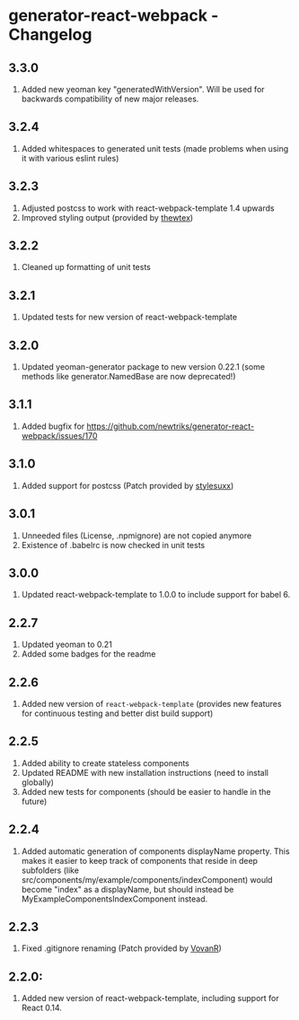 # generator-react-webpack - Changelog

## 3.3.0

1. Added new yeoman key "generatedWithVersion". Will be used for backwards compatibility of new major releases.

## 3.2.4

1. Added whitespaces to generated unit tests (made problems when using it with various eslint rules)

## 3.2.3

1. Adjusted postcss to work with react-webpack-template 1.4 upwards
2. Improved styling output (provided by [thewtex](https://github.com/thewtex))

## 3.2.2

1. Cleaned up formatting of unit tests

## 3.2.1

1. Updated tests for new version of react-webpack-template

## 3.2.0

1. Updated yeoman-generator package to new version 0.22.1 (some methods like generator.NamedBase are now deprecated!)

## 3.1.1

1. Added bugfix for https://github.com/newtriks/generator-react-webpack/issues/170

## 3.1.0

1. Added support for postcss (Patch provided by [stylesuxx](https://github.com/stylesuxx))

## 3.0.1

1. Unneeded files (License, .npmignore) are not copied anymore
2. Existence of .babelrc is now checked in unit tests

## 3.0.0

1. Updated react-webpack-template to 1.0.0 to include support for babel 6.

## 2.2.7

1. Updated yeoman to 0.21
2. Added some badges for the readme

## 2.2.6

1. Added new version of ```react-webpack-template``` (provides new features for continuous testing and better dist build support)

## 2.2.5

1. Added ability to create stateless components
2. Updated README with new installation instructions (need to install globally)
3. Added new tests for components (should be easier to handle in the future)

## 2.2.4

1. Added automatic generation of components displayName property. This makes it easier to keep track of components that reside in deep subfolders (like src/components/my/example/components/indexComponent) would become "index" as a displayName, but should instead be MyExampleComponentsIndexComponent instead.

## 2.2.3

1. Fixed .gitignore renaming (Patch provided by [VovanR](https://github.com/VovanR))

## 2.2.0:

1. Added new version of react-webpack-template, including support for React 0.14.
